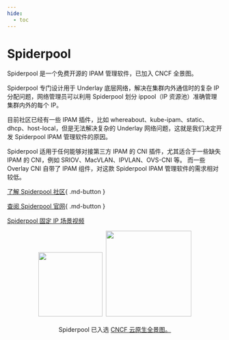 ```yaml
---
hide:
  - toc
---
```


# Spiderpool

Spiderpool 是一个免费开源的 IPAM 管理软件，已加入 CNCF 全景图。

Spiderpool 专门设计用于 Underlay 底层网络，解决在集群内外通信时的复杂 IP 分配问题，网络管理员可以利用 Spiderpool 划分 ippool（IP 资源池）准确管理集群内外的每个 IP。

目前社区已经有一些 IPAM 插件，比如 whereabout、kube-ipam、static、dhcp、host-local，但是无法解决复杂的 Underlay 网络问题，这就是我们决定开发 Spiderpool IPAM 管理软件的原因。

Spiderpool 适用于任何能够对接第三方 IPAM 的 CNI 插件，尤其适合于一些缺失 IPAM 的 CNI，例如 SRIOV、MacVLAN、IPVLAN、OVS-CNI 等。
而一些 Overlay CNI 自带了 IPAM 组件，对这款 Spiderpool IPAM 管理软件的需求相对较低。

[了解 Spiderpool 社区](https://github.com/spidernet-io){ .md-button }

[查阅 Spiderpool 官网](https://spidernet-io.github.io/spiderpool/){ .md-button }

[Spiderpool 固定 IP 场景视频](../videos/use-cases.md#ip)

<p align="center">
<img src="https://landscape.cncf.io/images/left-logo.svg" width="150"/>&nbsp;&nbsp;<img src="https://landscape.cncf.io/images/right-logo.svg" width="200"/>
<br/><br/>
Spiderpool 已入选 <a href="https://landscape.cncf.io/?selected=spiderpool">CNCF 云原生全景图。</a>
</p>
